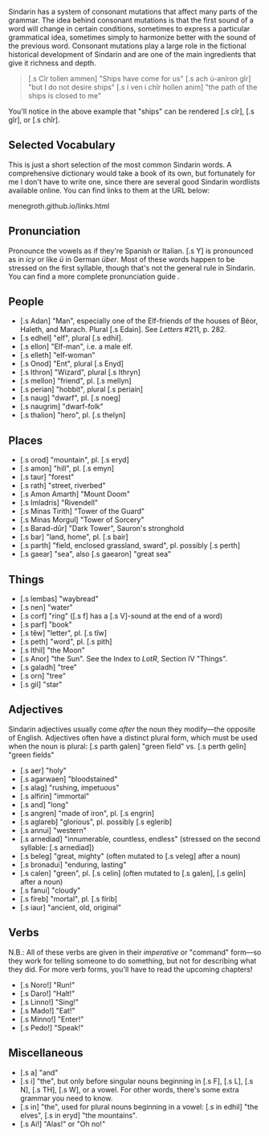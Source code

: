Sindarin has a system of consonant mutations that affect many parts of the grammar. The idea behind consonant mutations is that the first sound of a word will change in certain conditions, sometimes to express a particular grammatical idea, sometimes simply to harmonize better with the sound of the previous word. Consonant mutations play a large role in the fictional historical development of Sindarin and are one of the main ingredients that give it richness and depth.

> [.s Cîr tollen ammen] "Ships have come for us"
> [.s ach ú-aníron gîr] "but I do not desire ships"
> [.s i ven i chîr hollen anim] "the path of the ships is closed to me"

You'll notice in the above example that "ships" can be rendered [.s cîr], [.s gîr], or [.s chîr].

## Selected Vocabulary

This is just a short selection of the most common Sindarin words. A comprehensive dictionary would take a book of its own, but fortunately for me I don't have to write one, since there are several good Sindarin wordlists available online. You can find links to them at the URL below:

<p class="center">menegroth.github.io/links.html</p>

## Pronunciation

Pronounce the vowels as if they're Spanish or Italian. [.s Y] is pronounced as in _icy_ or like _ü_ in German _über_. Most of these words happen to be stressed on the first syllable, though that's not the general rule in Sindarin. You can find a more complete pronunciation guide <a class="pageref" href="#pronunciation"></a>.

## People

- [.s Adan] "Man", especially one of the Elf-friends of the houses of Bëor, Haleth, and Marach. Plural [.s Edain]. See _Letters_ #211, p. 282.
- [.s edhel] "elf", plural [.s edhil].
- [.s ellon] "Elf-man", i.e. a male elf.
- [.s elleth] "elf-woman"
- [.s Onod] "Ent", plural [.s Enyd]
- [.s Ithron] "Wizard", plural [.s Ithryn]
- [.s mellon] "friend", pl. [.s mellyn]
- [.s perian] "hobbit", plural [.s periain]
- [.s naug] "dwarf", pl. [.s noeg]
- [.s naugrim] "dwarf-folk"
- [.s thalion] "hero", pl. [.s thelyn]

## Places

- [.s orod] "mountain", pl. [.s eryd]
- [.s amon] "hill", pl. [.s emyn]
- [.s taur] "forest"
- [.s rath] "street, riverbed"
- [.s Amon Amarth] "Mount Doom"
- [.s Imladris] "Rivendell"
- [.s Minas Tirith] "Tower of the Guard"
- [.s Minas Morgul] "Tower of Sorcery"
- [.s Barad-dûr] "Dark Tower", Sauron's stronghold
- [.s bar] "land, home", pl. [.s bair]
- [.s parth] "field, enclosed grassland, sward", pl. possibly [.s perth]
- [.s gaear] "sea", also [.s gaearon] "great sea"

## Things

- [.s lembas] "waybread"
- [.s nen] "water"
- [.s corf] "ring" ([.s f] has a [.s V]-sound at the end of a word)
- [.s parf] "book"
- [.s têw] "letter", pl. [.s tîw]
- [.s peth] "word", pl. [.s pith]
- [.s Ithil] "the Moon"
- [.s Anor] "the Sun". See the Index to _LotR_, Section IV "Things".
- [.s galadh] "tree"
- [.s orn] "tree"
- [.s gil] "star"

## Adjectives

Sindarin adjectives usually come *after* the noun they modify—the opposite of English. Adjectives often have a distinct plural form, which must be used when the noun is plural: [.s parth galen] "green field" vs. [.s perth gelin] "green fields"

- [.s aer] "holy"
- [.s agarwaen] "bloodstained"
- [.s alag] "rushing, impetuous"
- [.s alfirin] "immortal"
- [.s and] "long"
- [.s angren] "made of iron", pl. [.s engrin]
- [.s aglareb] "glorious", pl. possibly [.s eglerib]
- [.s annui] "western"
- [.s arnediad] "innumerable, countless, endless" (stressed on the second syllable: [.s ar<span class="hi">ne</span>diad])
- [.s beleg] "great, mighty" (often mutated to [.s veleg] after a noun)
- [.s bronadui] "enduring, lasting"
- [.s calen] "green", pl. [.s celin] (often mutated to [.s galen], [.s gelin] after a noun)
- [.s fanui] "cloudy"
- [.s fíreb] "mortal", pl. [.s fírib]
- [.s iaur] "ancient, old, original"

## Verbs

N.B.: All of these verbs are given in their _imperative_ or "command" form—so they work for telling someone to do something, but not for describing what they did. For more verb forms, you'll have to read the upcoming chapters!

- [.s Noro!] "Run!"
- [.s Daro!] "Halt!"
- [.s Linno!] "Sing!"
- [.s Mado!] "Eat!"
- [.s Minno!] "Enter!"
- [.s Pedo!] "Speak!"

## Miscellaneous

- [.s a] "and"
- [.s i] "the", but only before singular nouns beginning in [.s F], [.s L], [.s N], [.s TH], [.s W], or a vowel. For other words, there's some extra grammar you need to know.
- [.s in] "the", used for plural nouns beginning in a vowel: [.s in edhil] "the elves", [.s in eryd] "the mountains".
- [.s Ai!] "Alas!" or "Oh no!"
